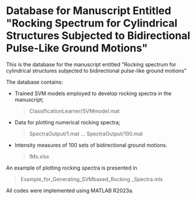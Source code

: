 # Database for Manuscript Entitled "Rocking Spectrum for Cylindrical Structures Subjected to Bidirectional Pulse-Like Ground Motions"

This is the database for the manuscript entitled "Rocking spectrum for cylindrical structures subjected to bidirectional pulse-like ground motions"

The database contains:

* Trained SVM models employed to develop rocking spectra in the manuscript;
  > ClassificationLearner/SVMmodel.mat
* Data for plotting numerical rocking spectra;
  > SpectraOutput/1.mat
  > ...
  > SpectraOutput/100.mat
* Intensity measures of 100 sets of bidirectional ground motions.
  > IMs.xlsx

An example of plotting rocking spectra is presented in
  > Example_for_Generating_SVMbased_Rocking _Spectra.mlx


All codes were implemented using MATLAB R2023a.
